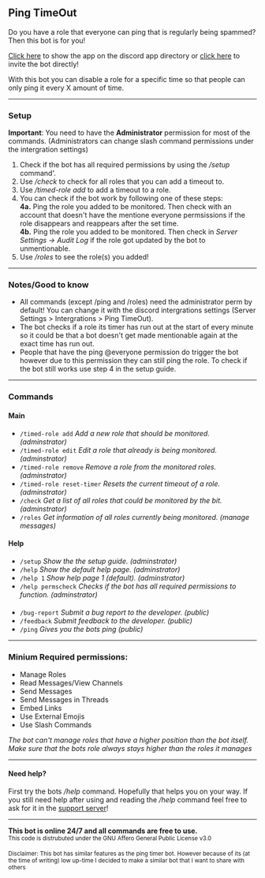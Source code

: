 ## Ping TimeOut

Do you have a role that everyone can ping that is regularly being spammed? Then this bot is for you! 

[Click here](https://discord.com/application-directory/1142452590685200565) to show the app on the discord app directory or [click here](https://discord.com/oauth2/authorize?client_id=114245259068520056) to invite the bot directly!


With this bot you can disable a role for a specific time so that people can only ping it every X amount of time.

---

### Setup
**Important**: You need to have the __Administrator__ permission for most of the commands. (Administrators can change slash command permissions under the intergration settings)
            
1. Check if the bot has all required permissions by using the _/setup_ command'.
2.  Use _/check_ to check for all roles that you can add a timeout to. 
3.  Use _/timed-role add_ to add a timeout to a role.
4. You can check if the bot work by following one of these steps: <br>
**4a.** Ping the role you added to be monitored. Then check with an account that doesn't have the mentione everyone permsissions if the role disappears and reappears after the set time. <br>
**4b.** Ping the role you added to be monitored. Then check in _Server Settings -> Audit Log_ if the role got updated by the bot to unmentionable.
5. Use _/roles_ to see the role(s) you added!

---
### Notes/Good to know
- All commands (except /ping and /roles) need the administrator perm by default! You can change it with the discord intergrations settings (Server Settings > Intergrations > Ping TimeOut).
- The bot checks if a role its timer has run out at the start of every minute so it could be that a bot doesn't get made mentionable again at the exact time has run out.
- People that have the ping @everyone permission do trigger the bot however due to this permission they can still ping the role. To check if the bot still works use step 4 in the setup guide.

---

### Commands
#### Main
- `/timed-role add` *Add a new role that should be monitored. (adminstrator)*
- `/timed-role edit` *Edit a role that already is being monitored. (adminstrator)*
- `/timed-role remove` *Remove a role from the monitored roles. (adminstrator)*
- `/timed-role reset-timer` *Resets the current timeout of a role. (adminstrator)*
- `/check` *Get a list of all roles that could be monitored by the bit. (adminstrator)*
- `/roles` *Get information of all roles currently being monitored. (manage messages)*
#### Help

- `/setup` *Show the the setup guide. (adminstrator)*
- `/help` *Show the default help page. (adminstrator)*
- `/help 1` *Show help page 1 (default). (adminstrator)*
- `/help permscheck` *Checks if the bot has all required permissions to function. (adminstrator)*
####
- `/bug-report` *Submit a bug report to the developer. (public)*
- `/feedback` *Submit feedback to the developer. (public)*
- `/ping` *Gives you the bots ping (public)*

---

### Minium Required permissions:
- Manage Roles
- Read Messages/View Channels
- Send Messages
- Send Messages in Threads
- Embed Links
- Use External Emojis
- Use Slash Commands


_The bot can't manage roles that have a higher position than the bot itself. Make sure that the bots role always stays higher than the roles it manages_

---

#### Need help?

First try the bots _/help_ command. Hopefully that helps you on your way.
If you still need help after using and reading the _/help_ command feel free to ask for it in the [support server](https://sixie.xyz/sixie-discord)!

---

__This bot is online 24/7 and all commands are free to use.__
<br>
<sub>This code is distrubuted under the GNU Affero General Public License v3.0</sub>
<br><br>
<sup>Disclaimer: This bot has similar features as the ping timer bot. However because of its (at the time of writing) low up-time I decided to make a similar bot that I want to share with others </sup>
